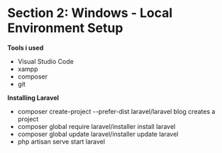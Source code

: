 # Section 2: Windows - Local Environment Setup

**Tools i used**

- Visual Studio Code
- xampp
- composer
- git

**Installing Laravel**

- composer create-project --prefer-dist laravel/laravel blog creates a project
- composer global require laravel/installer install laravel
- composer global update laravel/installer update laravel
- php artisan serve start laravel
